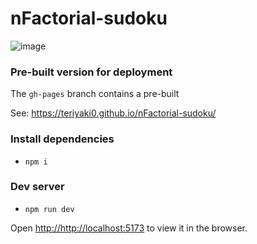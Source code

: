 # nFactorial-sudoku

![image](https://raw.githubusercontent.com/teriyaki0/nFactorial-sudoku/main/src/assets/localhost_5173_.png)

### Pre-built version for deployment

The `gh-pages` branch contains a pre-built

See: <https://teriyaki0.github.io/nFactorial-sudoku/>

### Install dependencies

* `npm i`

### Dev server

* `npm run dev`

Open [http://http://localhost:5173](http:http://localhost:5173) to view it in the browser.

